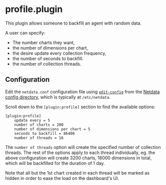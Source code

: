 # profile.plugin

This plugin allows someone to backfill an agent with random data.

A user can specify:

- The number charts they want,
- the number of dimensions per chart,
- the desire update every collection frequency,
- the number of seconds to backfill.
- the number of collection threads.

## Configuration

Edit the `netdata.conf` configuration file using [`edit-config`](/docs/netdata-agent/configuration/README.md#edit-a-configuration-file-using-edit-config) from the [Netdata config directory](/docs/netdata-agent/configuration/README.md#the-netdata-config-directory), which is typically at `/etc/netdata`.

Scroll down to the `[plugin:profile]` section to find the available options:

```text
[plugin:profile]
    update every = 5
    number of charts = 200
    number of dimensions per chart = 5
    seconds to backfill = 86400
    number of threads = 16
```

The `number of threads` option will create the specified number of collection
threads. The rest of the options apply to each thread individually, eg. the
above configuration will create 3200 charts, 16000 dimensions in total, which will be
backfilled for the duration of 1 day.

Note that all but the 1st chart created in each thread will be marked as hidden
in order to ease the load on the dashboard's UI.
